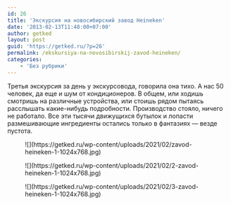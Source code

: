 ```yaml
---
id: 26
title: 'Экскурсия на новосибирский завод Heineken'
date: '2013-02-13T11:48:00+07:00'
author: getked
layout: post
guid: 'https://getked.ru/?p=26'
permalink: /ekskursiya-na-novosibirskij-zavod-heineken/
categories:
    - 'Без рубрики'
---
```


Третья экскурсия за день у экскурсовода, говорила она тихо. А нас 50 человек, да еще и шум от кондиционеров. В общем, или ходишь смотришь на различные устройства, или стоишь рядом пытаясь расслышать какие-нибудь подробности. Производство стояло, ничего не работало. Все эти тысячи движущихся бутылок и лопасти размешивающие ингредиенты остались только в фантазиях — везде пустота.

<figure class="wp-block-image size-large">![](https://getked.ru/wp-content/uploads/2021/02/zavod-heineken-1-1024x768.jpg)</figure><figure class="wp-block-image size-large">![](https://getked.ru/wp-content/uploads/2021/02/2-zavod-heineken-1-1024x768.jpg)</figure><figure class="wp-block-image size-large">![](https://getked.ru/wp-content/uploads/2021/02/3-zavod-heineken-1-1024x768.jpg)</figure>